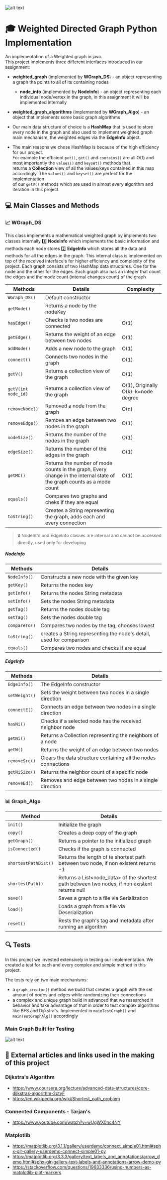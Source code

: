 ![alt text](resources/datavis.gif)

# :mortar_board: Weighted Directed Graph Python Implementation

An implementation of a Weighted graph in java.  
This project implements three different interfaces introduced in our assignment:  
  
- **weighted_graph** (implemented by **WGraph_DS**) - an object representing a graph tha points to all of its containing nodes  
    - **node_info** (implemented by **NodeInfo**) - an object representing each individual node/vertex in the graph, in this assignment it will be implemented internally  
- **weighted_graph_algorithms** (implemented by **WGraph_Algo**) - an object that implements some basic graph algorithms  
  
- Our main data structure of choice is a **HashMap** that is used to store every node in the graph and also used to 
implement weighted graph main mechanism, the weighted edges via the **EdgeInfo** object. 
  
- The main reasons we chose HashMap is because of the high efficiency for our project.  
For example the efficient `put()`, `get()` and `contains()` are all O(1) and most importantly the `values()` and `keyset()` methods that  
returns a **Collection** view of all the values/keys contained in this map accordingly. The `values()` and `keyset()` are perfect for the implementation  
of our `getV()` methods which are used in almost every algorithm and iteration in this project.  
  
## :computer: Main Classes and Methods  
  
### :chart_with_upwards_trend: WGraph_DS
This class implements a mathematical weighted graph by implements two classes internally
 :one: **NodeInfo** which implements the basic information and methods each node stores
 :two: **EdgeInfo** which stores all the data and methods for all the edges in the graph. This internal class 
 is implemented on top of the received interface's for higher efficiency and complexity of the project.
 Each graph consists of two HashMap data structures. One for the node and the other for the edges.
 Each graph also has an integer that count the edges and the mode count (internal changes count) of the graph

| **Methods**      |    **Details**        | **Complexity** |
|-----------------|-----------------------|----------------|
| `WGraph_DS()` | Default constructor     |
| `getNode()` | Returns a node by the nodeKey |
| `hasEdge()` | Checks is two nodes are connected | O(1) |
| `getEdge()` | Returns the weight of an edge between two nodes | O(1) |
| `addNode()` | Adds a new node to the graph | O(1) |
| `connect()` | Connects two nodes in the graph | O(1) |
| `getV()` | Returns a collection view of the graph | O(1) |
| `getV(int node_id)` | Returns a collection view of the graph | O(1), Originally O(k). k=node degree |
| `removeNode()` | Removed a node from the graph | O(n) |
| `removeEdge()` | Remove an edge between two nodes in the graph | O(1) |
| `nodeSize()` | Returns the number of the nodes in the graph | O(1) |
| `edgeSize()` | Returns the number of the edges in the graph | O(1) |
| `getMC()` | Returns the number of mode counts in the graph, Every change in the internal state of the graph counts as a mode count | O(1) |
| `equals()` | Compares two graphs and cheks if they are equal |
| `toString()` | Creates a String representing the graph, adds each and every connection |

 > :lock: NodeInfo and EdgeInfo classes are internal and cannot be accessed directly, 
>used only for developing

##### NodeInfo

| **Methods**      |    **Details**        |
|-----------------|-----------------------|
| `NodeInfo()` | Constructs a new node with the given key |
| `getKey()` | Returns the nodes key |
| `getInfo()` | Returns the nodes String metadata |
| `setInfo()` | Sets the nodes String metadata |
| `getTag()` | Returns the nodes double tag |
| `setTag()` | Sets the nodes double tag |
| `compareTo()` | Compares two nodes by the tag, chooses lowest |
| `toString()` | creates a String representing the node's detail, used for comparison |
| `equals()` | Compares two nodes and checks if are equal |

##### EdgeInfo

| **Methods**    |    **Details**             |
|----------------|----------------------------|
| `EdgeInfo()` | The EdgeInfo constructor |
| `setWeight()` | Sets the weight between two nodes in a single direction |
| `connectE()` | Connects an edge between two nodes in a single direction |
| `hasNi()` | Checks if a selected node has the received neighbor node |
| `getNi()` | Returns a Collection representing the neighbors of a node |
| `getW()` | Returns the weight of an edge between two nodes |
| `removeSrc()` | Clears the data structure containing all the nodes connections |
| `getNiSize()` | Returns the neighbor count of a specific node |
| `removeEd()` | Removes and edge between two nodes in a single direction |
 
### :bar_chart: Graph_Algo

| **Method**      |    **Details** |
|-----------------|--------------|
| `init()`         | Initialize the graph |
| `copy()`        | Creates a deep copy of the graph |
| `getGraph()` | Returns a pointer to the initialized graph |
| `isConnected()` | Checks if the graph is connected |
| `shortestPathDist()` | Returns the length of te shortest path between two node, if non existent returns -1 |
| `shortestPath()` | Returns a List<node_data> of the shortest path between two nodes, if non existent returns null |
| `save()` | Saves a graph to a file via Serialization |
| `load()` | Loads a graph from a file via Deserialization |
| `reset()` | Rests the graph's tag and metadata after running an algorithm |

## :mag: Tests

In this project we invested extensively in testing our implementation. 
We created a test for each and every complex and simple method in this project.

The tests rely on two main mechanisms:
- a `graph_creator()` method we build that creates a graph with the set amount 
of nodes and edges while randomizing their connections
- a complex and unique graph build in advanced that we researched it behavior and take advantage 
of that in order to test complex algorithms like BFS and Dijkstra's. 
Implemented in `mainTestGraph()` and `mainTestGraphAlg()` accordingly

### Main Graph Built for Testing
![alt text](resources/WikiPictures/testgraph.jpg)

## :memo: External articles and links used in the making of this project  
  
### Dijkstra's Algorithm
- https://www.coursera.org/lecture/advanced-data-structures/core-dijkstras-algorithm-2ctyF
- https://en.wikipedia.org/wiki/Shortest_path_problem

### Connected Components - Tarjan's
- https://www.youtube.com/watch?v=wUgWX0nc4NY

### Matplotlib
- https://matplotlib.org/3.1.1/gallery/userdemo/connect_simple01.html#sphx-glr-gallery-userdemo-connect-simple01-py
- https://matplotlib.org/3.3.3/gallery/text_labels_and_annotations/arrow_demo.html#sphx-glr-gallery-text-labels-and-annotations-arrow-demo-py
- https://stackoverflow.com/questions/19633336/using-numbers-as-matplotlib-plot-markers

